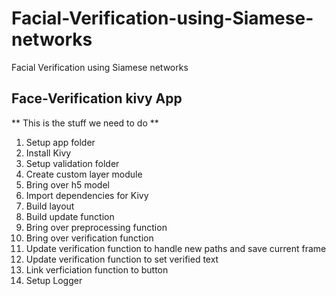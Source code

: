 # Facial-Verification-using-Siamese-networks
Facial Verification using Siamese networks 

## Face-Verification kivy App

** This is the stuff we need to do **

1. Setup app folder
2. Install Kivy
3. Setup validation folder
4. Create custom layer module
5. Bring over h5 model
6. Import dependencies for Kivy
7. Build layout
8. Build update function
9. Bring over preprocessing function
10. Bring over verification function
11. Update verification function to handle new paths and save current frame
12. Update verification function to set verified text
13. Link verficiation function to button
14. Setup Logger

